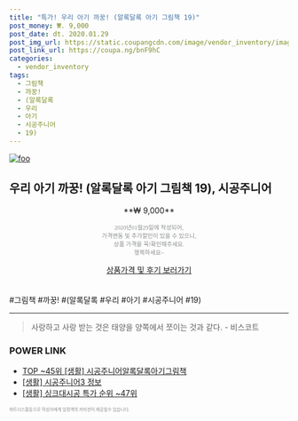 ```yaml
--- 
title: "특가! 우리 아기 까꿍! (알록달록 아기 그림책 19)" 
post_money: ₩. 9,000 
post_date: dt. 2020.01.29 
post_img_url: https://static.coupangcdn.com/image/vendor_inventory/images/2018/08/13/12/6/99b33c3b-e497-4247-8622-d3fcafe4c394.jpg 
post_link_url: https://coupa.ng/bnF9hC 
categories: 
  - vendor_inventory 
tags: 
  - 그림책 
  - 까꿍! 
  - (알록달록 
  - 우리 
  - 아기 
  - 시공주니어 
  - 19) 
--- 
```

[![foo](https://static.coupangcdn.com/image/vendor_inventory/images/2018/08/13/12/6/99b33c3b-e497-4247-8622-d3fcafe4c394.jpg)](https://coupa.ng/bnF9hC) 

## 우리 아기 까꿍! (알록달록 아기 그림책 19), 시공주니어 
<p style="text-align: center;">**₩ 9,000**</p> 
<p style="text-align: center;"><span style="color: #898c8f; font-family: Georgia,Times,serif; font-size: 0.75em;">2020년01월29일에 작성되어, <br>가격변동 및 추가할인이 있을 수 있으니,<br> 상품 가격을 꼭!확인해주세요.<br>행복하세요~</span> 
</p>	 
<div markdown="0" style="text-align: center;"><a href="https://coupa.ng/bnF9hC" class="btn btn--success">상품가격 및 후기 보러가기</a></div> 
<br><br> 
  #그림책 #까꿍! #(알록달록 #우리 #아기 #시공주니어 #19) 
<hr> 

> 사랑하고 사랑 받는 것은 태양을 양쪽에서 쪼이는 것과 같다. - 비스코트 


### POWER LINK

* <a href="https://blog.naver.com/an0733/221788301263" target="_blank"> TOP ~45위 [생활] 시공주니어알록달록아기그림책</a>
* <a href="https://blog.naver.com/sakai111/221763402603" target="_blank"> [생활] 시공주니어3 정보 </a>
* <a href="https://blog.naver.com/sakai111/221786150574" target="_blank"> [생활] 싱크대시공 특가 순위 ~47위</a>

<span style="color: #898c8f; font-family: Georgia,Times,serif; font-size: 0.55em;">파트너스활동으로 작성자에게 일정액의 커미션이 제공될수 있습니다.</span> 
